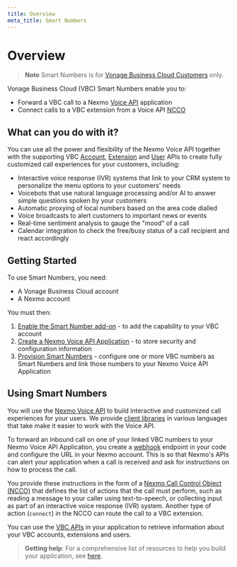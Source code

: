 ```yaml
---
title: Overview
meta_title: Smart Numbers
---
```


# Overview

> **Note** Smart Numbers is for [Vonage Business Cloud Customers](https://www.vonage.com/business/) only.

Vonage Business Cloud (VBC) Smart Numbers enable you to:

* Forward a VBC call to a Nexmo [Voice API](/voice/voice-api/api-reference) application
* Connect calls to a VBC extension from a Voice API [NCCO](/voice/voice-api/guides/ncco)

## What can you do with it?
You can use all the power and flexibility of the Nexmo Voice API together with the supporting VBC [Account](/vonage-business-cloud/vbc-apis/account-api/overview), [Extension](/vonage-business-cloud/vbc-apis/extension-api/overview) and [User](/vonage-business-cloud/vbc-apis/user-api/overview) APIs to create fully customized call experiences for your customers, including:

* Interactive voice response (IVR) systems that link to your CRM system to personalize the menu options to your customers' needs
* Voicebots that use natural language processing and/or AI to answer simple questions spoken by your customers
* Automatic proxying of local numbers based on the area code dialled
* Voice broadcasts to alert customers to important news or events
* Real-time sentiment analysis to gauge the "mood" of a call
* Calendar integration to check the free/busy status of a call recipient and react accordingly

## Getting Started
To use Smart Numbers, you need:

* A Vonage Business Cloud account
* A Nexmo account

You must then:

1. [Enable the Smart Number add-on](/vonage-business-cloud/smart-numbers/guides/enable-addon) - to add the capability to your VBC account
2. [Create a Nexmo Voice API Application](/vonage-business-cloud/smart-numbers/guides/create-voice-application) - to store security and configuration information
3. [Provision Smart Numbers](/vonage-business-cloud/smart-numbers/guides/provision-smart-numbers) - configure one or more VBC numbers as Smart Numbers and link those numbers to your Nexmo Voice API Application

## Using Smart Numbers

You will use the [Nexmo Voice API](/voice/voice-api/api-reference) to build interactive and customized call experiences for your users. We provide [client libraries](https://github.com/Nexmo/) in various languages that take make it easier to work with the Voice API.

To forward an inbound call on one of your linked VBC numbers to your Nexmo Voice API Application, you create a [webhook](/concepts/guides/webhooks) endpoint in your code and configure the URL in your Nexmo account. This is so that Nexmo's APIs can alert your application when a call is received and ask for instructions on how to process the call.

You provide these instructions in the form of a [Nexmo Call Control Object (NCCO)](/voice/voice-api/guides/ncco) that defines the list of actions that the call must perform, such as reading a message to your caller using text-to-speech, or collecting input as part of an interactive voice response (IVR) system. Another type of action (`connect`) in the NCCO can route the call to a VBC extension.

You can use the [VBC APIs](/vonage-business-cloud/vbc-apis/overview) in your application to retrieve information about your VBC accounts, extensions and users.

> **Getting help**: For a comprehensive list of resources to help you build your application, see [here](/vonage-business-cloud/smart-numbers/guides/vbc-resources).
